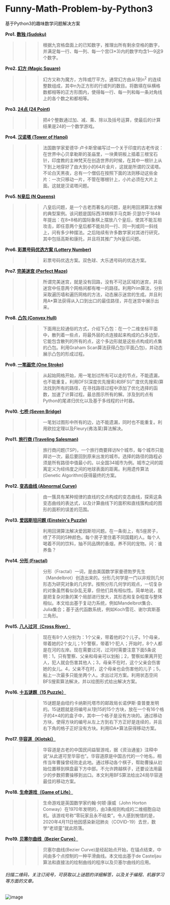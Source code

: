 # Funny-Math-Problem-by-Python3
基于Python3的趣味数学问题解决方案


**Pro1. [数独 (Sudoku)](https://github.com/Anfany/Funny-Math-Problem-by-Python3/blob/master/Sudoku)**
>>>根据九宫格盘面上的已知数字，推理出所有剩余空格的数字，并满足每一行、每一列、每一个宫(3*3)内的数字均含1—9这9个数字。
        
**Pro2. [幻方 (Magic Square)](https://github.com/Anfany/Funny-Math-Problem-by-Python3/blob/master/Magic%20Square)**
>>>幻方又称为魔方，方阵或厅平方。通常幻方由从1到n<sup>2</sup> 的连续整数组成，其中n为正方形的行或列的数目。将数填在纵横格数都相等的正方形图内，使得每一行、每一列和每一条对角线上的各个数之和都相等。
        
**Pro3. [24点 (24 Point)](https://github.com/Anfany/Funny-Math-Problem-by-Python3/blob/master/24%20Point)**
>>>把4个整数通过加、减、乘、除以及括号运算，使最后的计算结果是24的一个数学游戏。
 
**Pro4. [汉诺塔 (Tower of Hanoi)](https://github.com/Anfany/Funny-Math-Problem-by-Python3/blob/master/Tower%20of%20Hanoi)**
>>>法国数学家爱德华·卢卡斯曾编写过一个关于印度的古老传说：在世界中心贝拿勒斯的圣庙里，一块黄铜板上插着三根宝石针，印度教的主神梵天在创造世界的时候，在其中一根针上从下到上地穿好了由大到小的64片金片，这就是所谓的汉诺塔。不论白天黑夜，总有一个僧侣在按照下面的法则移动这些金片：一次只移动一片，不管在哪根针上，小片必须在大片上面。这就是汉诺塔问题。
        
**Pro5. [N皇后 (N Queens)](https://github.com/Anfany/Funny-Math-Problem-by-Python3/blob/master/N%20Queens)**
>>>八皇后问题，是一个古老而著名的问题，是利用回溯算法求解的典型案例。该问题是国际西洋棋棋手马克斯·贝瑟尔于1848年提出：在8×8格的国际象棋上摆放八个皇后，使其不能互相攻击，即任意两个皇后都不能处同一行、同一列或同一斜线上，问有多少种摆法。之后陆续有许多数学家对其进行研究，其中包括高斯和康托，并且将其推广为N皇后问题。

**Pro6. [彩票号码优选方案 (Lottery Number)](https://github.com/Anfany/Funny-Math-Problem-by-Python3/tree/master/Lottery)**
>>>彩票号码优选方案。双色球、大乐透号码的优选方案。

**Pro7. [完美迷宫 (Perfect Maze)](https://github.com/Anfany/Funny-Math-Problem-by-Python3/tree/master/Perfect%20Maze)**
>>>所谓完美迷宫，就是没有回路，没有不可达区域的迷宫，并且迷宫中任意两个网格间都有唯一的路径。利用Prim算法，分别采取遍历墙和遍历网格的方法，动态展示迷宫的生成。并且利用A\*算法获得从入口到出口的最佳路径，并在迷宫中展示出来。

**Pro8. [凸包 (Convex Hull)](https://github.com/Anfany/Funny-Math-Problem-by-Python3/tree/master/Convex%20Hull)**
>>>下面用比较通俗的方式，介绍下凸包：在一个二维坐标平面中，散列着一些点，将最外层的点连接起来构成的凸多边型，它能包含散列的所有的点，这个多边形就是这些点构成的点集的凸包。利用Graham Scan算法获得凸包(平面凸包)，并动态展示凸包的形成过程。

**Pro9. [一笔画完 (One Stroke)](https://github.com/Anfany/Funny-Math-Problem-by-Python3/tree/master/One_Stroke)**
>>>从起始网格开始，用一笔划过所有可以走的节点，不能遗漏，也不能重复。利用DFS(深度优先搜索)和BFS(广度优先搜索)算法找到所有的路径，在寻找路径过程中添加了优化选择的函数，加速了计算过程。最总图示所有的解。涉及到的点有Python的尾递归优化以及基于多线程的计时器。

**Pro10. [七桥 (Seven Bridge)](https://github.com/Anfany/Funny-Math-Problem-by-Python3/tree/master/Seven%20Bridge)**
>>>一笔划过图形中所有的边，边不能遗漏，同时也不能重复。利用欧拉定理以及Fleury(弗洛莱)算法解决。

**Pro11. [旅行商 (Traveling Salesman)](https://github.com/Anfany/Funny-Math-Problem-by-Python3/tree/master/Traveling%20Salesman)**
>>>旅行商问题(TSP)，一个旅行商要拜访N个城市，每个城市只能拜访一次，最后要回到原来出发的城市。选择的路径的路程必须是所有路径中值最小的。以全国34城市为例。城市之间的距离定义为经纬度之间的地球表面的距离。利用遗传算法(Genetic Algorithm)获得最终的方案。

**Pro12. [变态曲线 (Abnormal Curve)](https://github.com/Anfany/Funny-Math-Problem-by-Python3/tree/master/Abnormal%20Curve)**
>>>由一簇具有某种规律的直线的交点构成的变态曲线，探索这条变态曲线的表达式，以及计算曲线下的面积和直线簇构成的图形的面积的误差的范围。

**Pro13. [爱因斯坦问题 (Einstein's Puzzle)](https://github.com/Anfany/Funny-Math-Problem-by-Python3/tree/master/Einstein's%20Puzzle)**
>>>利用回溯算法解决爱因斯坦问题。在一条街上，有5座房子，喷了不同的5种颜色。每个房子里住着不同国籍的人。每个人喝着不同的饮料，抽不同品牌的香烟，养不同的宠物。问：谁养鱼？

**Pro14. [分形 (Fractal)](https://github.com/Anfany/Funny-Math-Problem-by-Python3/tree/master/Fractal)**
>>>分形（Fractal）一词，是由美国数学家曼德勃罗先生（Mandelbrot）创造出来的。分形几何学是一门以非规则几何形态为研究对象的几何学。按照分形几何学的观点，一切复杂的对象虽然看似杂乱无章，但他们具有相似性。简单地说，就是把复杂对象的某个局部进行放大，其形态和复杂程度与整体相似。本文给出基于复动力系统，例如Mandelbrot集合、Julia集合；基于迭代函数系统，例如Koch雪花、谢尔宾斯基三角形。

**Pro15. [八人过河（Cross River）](https://github.com/Anfany/Funny-Math-Problem-by-Python3/tree/master/Cross%20River)**
>>>现在有8个人分别为：1个父亲，带着他的2个儿子。1个母亲，带着她的2个女儿；1个警察，带着1个犯人；开始时，8个人都是在河的左岸。现在需要过河，过河时需要注意下面5条说明：1，只有警察、父亲和母亲可以划船；2，警察如果离开犯人，犯人就会伤害其他人；3，母亲不在时，这个父亲会伤害她的女儿。4，父亲不在时，这个母亲也会伤害他的儿子；5，船上一次最多只能坐两个人。求出过河方案。利用状态空间BFS搜索算法解决，并以绘图形式给出解决方案。

**Pro16. [十五谜题（15 Puzzle）](https://github.com/Anfany/Funny-Math-Problem-by-Python3/tree/master/15%20Puzzle)**
>>>15谜题是由纽约卡纳斯托塔市的邮政局长诺伊斯·查普曼发明的。15谜题就是将编号从1到15的15个方块，放在一个有16个格子的4×4的的盒子中，其中一个格子是没有方块的。通过移动方块，使得方块的编号从左上方到右下方正好是连续的，并且右下角的格子正好没有方块。利用IDA\*算法获得移动方案。

**Pro17. [华容道（Klotski）](https://github.com/Anfany/Funny-Math-Problem-by-Python3/tree/master/Klotski)**
>>>华容道是古老的中国民间益智游戏，据《资治通鉴》注释中说“从此道可至华容也”。华容道原是中国古代的一个地名，相传当年曹操曾经败走此地。通过移动各个棋子，帮助曹操从初始位置移到棋盘最下方中部。不允许跨越棋子，还要设法用最少的步数把曹操移到出口。本文利用BFS算法给出24局华容道最佳的移动方案。

**Pro18. [生命游戏（Game of Life）](https://github.com/Anfany/Funny-Math-Problem-by-Python3/tree/master/lifegame)**
>>>生命游戏是英国数学家约翰·何顿·康威（John Horton Conway）在1970年发明的，由3条规则构成的二维细胞自动机。该游戏号称“零玩家且永不结束”。令人感到惋惜的是，2020年4月11日他因感染新冠肺炎（COVID-19）去世，数学“老顽童”就此陨落。

**Pro19. [贝塞尔曲线（Bezier Curve）](https://github.com/Anfany/Funny-Math-Problem-by-Python3/tree/master/bezier)**
>>>贝塞尔曲线(Bezier Curve)是经起始点开始，在锚点结束，中间由多个点控制的一种平滑曲线。本文给出基于de Casteljau算法和直接法的绘制曲线的程序以及贝塞尔曲线的应用。

###### 扫描二维码，关注订阅号，可获取以上谜题的详细解答，以及关于编程、机器学习等方面的文章。
![image](https://github.com/Anfany/Machine-Learning-for-Beginner-by-Python3/blob/master/pythonfan_anfany.jpg)
